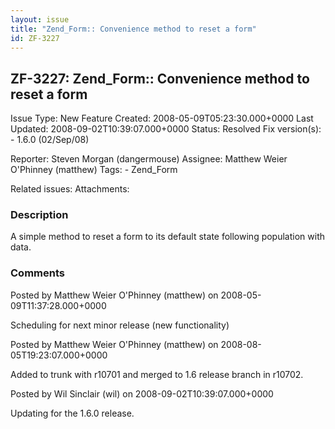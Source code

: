 ```yaml
---
layout: issue
title: "Zend_Form:: Convenience method to reset a form"
id: ZF-3227
---
```


ZF-3227: Zend\_Form:: Convenience method to reset a form
--------------------------------------------------------

 Issue Type: New Feature Created: 2008-05-09T05:23:30.000+0000 Last Updated: 2008-09-02T10:39:07.000+0000 Status: Resolved Fix version(s): - 1.6.0 (02/Sep/08)
 
 Reporter:  Steven Morgan (dangermouse)  Assignee:  Matthew Weier O'Phinney (matthew)  Tags: - Zend\_Form
 
 Related issues: 
 Attachments: 
### Description

A simple method to reset a form to its default state following population with data.

 

 

### Comments

Posted by Matthew Weier O'Phinney (matthew) on 2008-05-09T11:37:28.000+0000

Scheduling for next minor release (new functionality)

 

 

Posted by Matthew Weier O'Phinney (matthew) on 2008-08-05T19:23:07.000+0000

Added to trunk with r10701 and merged to 1.6 release branch in r10702.

 

 

Posted by Wil Sinclair (wil) on 2008-09-02T10:39:07.000+0000

Updating for the 1.6.0 release.

 

 
